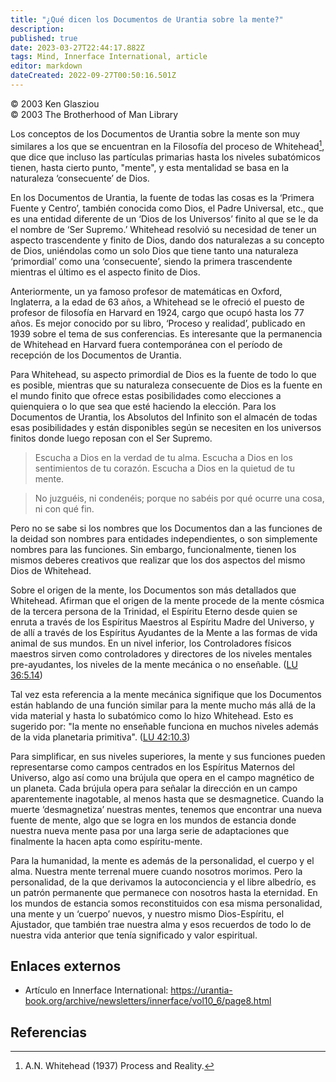 ```yaml
---
title: "¿Qué dicen los Documentos de Urantia sobre la mente?"
description: 
published: true
date: 2023-03-27T22:44:17.882Z
tags: Mind, Innerface International, article
editor: markdown
dateCreated: 2022-09-27T00:50:16.501Z
---
```


<p class="v-card v-sheet theme--light grey lighten-3 px-2">© 2003 Ken Glasziou<br>© 2003 The Brotherhood of Man Library</p>

Los conceptos de los Documentos de Urantia sobre la mente son muy similares a los que se encuentran en la Filosofía del proceso de Whitehead[^1], que dice que incluso las partículas primarias hasta los niveles subatómicos tienen, hasta cierto punto, "mente", y esta mentalidad se basa en la naturaleza ‘consecuente’ de Dios.

En los Documentos de Urantia, la fuente de todas las cosas es la ‘Primera Fuente y Centro’, también conocida como Dios, el Padre Universal, etc., que es una entidad diferente de un ‘Dios de los Universos’ finito al que se le da el nombre de ‘Ser Supremo.’ Whitehead resolvió su necesidad de tener un aspecto trascendente y finito de Dios, dando dos naturalezas a su concepto de Dios, uniéndolas como un solo Dios que tiene tanto una naturaleza ‘primordial’ como una ‘consecuente’, siendo la primera trascendente mientras el último es el aspecto finito de Dios.

Anteriormente, un ya famoso profesor de matemáticas en Oxford, Inglaterra, a la edad de 63 años, a Whitehead se le ofreció el puesto de profesor de filosofía en Harvard en 1924, cargo que ocupó hasta los 77 años. Es mejor conocido por su libro, ‘Proceso y realidad’, publicado en 1939 sobre el tema de sus conferencias. Es interesante que la permanencia de Whitehead en Harvard fuera contemporánea con el período de recepción de los Documentos de Urantia.

Para Whitehead, su aspecto primordial de Dios es la fuente de todo lo que es posible, mientras que su naturaleza consecuente de Dios es la fuente en el mundo finito que ofrece estas posibilidades como elecciones a quienquiera o lo que sea que esté haciendo la elección. Para los Documentos de Urantia, los Absolutos del Infinito son el almacén de todas esas posibilidades y están disponibles según se necesiten en los universos finitos donde luego reposan con el Ser Supremo.

> Escucha a Dios en la verdad de tu alma. Escucha a Dios en los sentimientos de tu corazón. Escucha a Dios en la quietud de tu mente.

> No juzguéis, ni condenéis; porque no sabéis por qué ocurre una cosa, ni con qué fin.

Pero no se sabe si los nombres que los Documentos dan a las funciones de la deidad son nombres para entidades independientes, o son simplemente nombres para las funciones. Sin embargo, funcionalmente, tienen los mismos deberes creativos que realizar que los dos aspectos del mismo Dios de Whitehead.

Sobre el origen de la mente, los Documentos son más detallados que Whitehead. Afirman que el origen de la mente procede de la mente cósmica de la tercera persona de la Trinidad, el Espíritu Eterno desde quien se enruta a través de los Espíritus Maestros al Espíritu Madre del Universo, y de allí a través de los Espíritus Ayudantes de la Mente a las formas de vida animal de sus mundos. En un nivel inferior, los Controladores físicos maestros sirven como controladores y directores de los niveles mentales pre-ayudantes, los niveles de la mente mecánica o no enseñable. ([LU 36:5.14](/es/The_Urantia_Book/36#p5_14))

Tal vez esta referencia a la mente mecánica signifique que los Documentos están hablando de una función similar para la mente mucho más allá de la vida material y hasta lo subatómico como lo hizo Whitehead. Esto es sugerido por: "la mente no enseñable funciona en muchos niveles además de la vida planetaria primitiva". ([LU 42:10.3](/es/The_Urantia_Book/42#p10_3))

Para simplificar, en sus niveles superiores, la mente y sus funciones pueden representarse como campos centrados en los Espíritus Maternos del Universo, algo así como una brújula que opera en el campo magnético de un planeta. Cada brújula opera para señalar la dirección en un campo aparentemente inagotable, al menos hasta que se desmagnetice. Cuando la muerte ‘desmagnetiza’ nuestras mentes, tenemos que encontrar una nueva fuente de mente, algo que se logra en los mundos de estancia donde nuestra nueva mente pasa por una larga serie de adaptaciones que finalmente la hacen apta como espíritu-mente.

Para la humanidad, la mente es además de la personalidad, el cuerpo y el alma. Nuestra mente terrenal muere cuando nosotros morimos. Pero la personalidad, de la que derivamos la autoconciencia y el libre albedrío, es un patrón permanente que permanece con nosotros hasta la eternidad. En los mundos de estancia somos reconstituidos con esa misma personalidad, una mente y un ‘cuerpo’ nuevos, y nuestro mismo Dios-Espíritu, el Ajustador, que también trae nuestra alma y esos recuerdos de todo lo de nuestra vida anterior que tenía significado y valor espiritual.

## Enlaces externos

- Artículo en Innerface International: https://urantia-book.org/archive/newsletters/innerface/vol10_6/page8.html

## Referencias

[^1]: A.N. Whitehead (1937) Process and Reality.